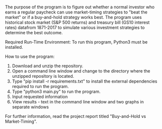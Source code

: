 The purpose of the program is to figure out whether a normal investor who earns a regular paycheck can use market-timing strategies to "beat the market" or if a buy-and-hold strategy works best. The program uses historical stock market (S&P 500 returns) and treasury bill (GS10 interest rates) datafrom 1871-2017 to simulate various investment strategies to determine the best outcome.

Required Run-Time Environment:
To run this program, Python3 must be installed.

How to use the program:
1. Download and unzip the repository.
2. Open a command line window and change to the directory where the unzipped repository is located.
3. Type "pip install -r requirements.txt" to install the external dependencies required to run the program.
4. Type "python3 main.py" to run the program.
5. Input requested information
6. View results - text in the command line window and two graphs in separate windows

For further information, read the project report titled "Buy-and-Hold vs Market-Timing".
